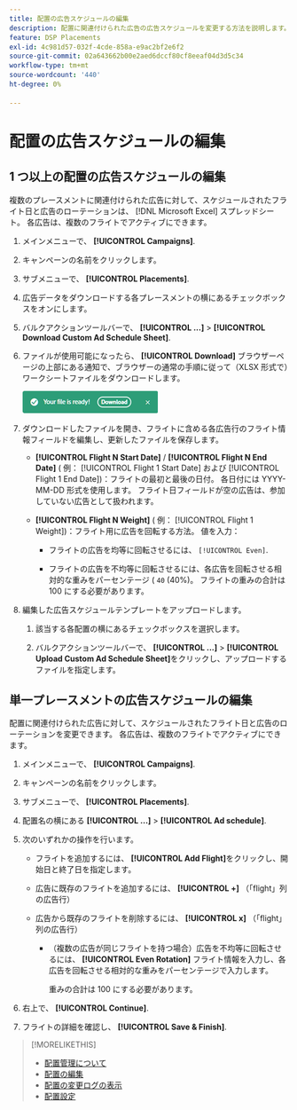```yaml
---
title: 配置の広告スケジュールの編集
description: 配置に関連付けられた広告の広告スケジュールを変更する方法を説明します。
feature: DSP Placements
exl-id: 4c981d57-032f-4cde-858a-e9ac2bf2e6f2
source-git-commit: 02a643662b00e2aed6dccf80cf8eeaf04d3d5c34
workflow-type: tm+mt
source-wordcount: '440'
ht-degree: 0%

---
```


# 配置の広告スケジュールの編集

## 1 つ以上の配置の広告スケジュールの編集

複数のプレースメントに関連付けられた広告に対して、スケジュールされたフライト日と広告のローテーションは、 [!DNL Microsoft Excel] スプレッドシート。 各広告は、複数のフライトでアクティブにできます。

1. メインメニューで、 **[!UICONTROL Campaigns]**.

1. キャンペーンの名前をクリックします。

1. サブメニューで、 **[!UICONTROL Placements]**.

1. 広告データをダウンロードする各プレースメントの横にあるチェックボックスをオンにします。

1. バルクアクションツールバーで、 **[!UICONTROL ...]** > **[!UICONTROL Download Custom Ad Schedule Sheet]**.

1. ファイルが使用可能になったら、 **[!UICONTROL Download]** ブラウザーページの上部にある通知で、ブラウザーの通常の手順に従って（XLSX 形式で）ワークシートファイルをダウンロードします。

   ![ダウンロード準備完了通知](/help/dsp/assets/download-ready.png "ダウンロード準備完了通知")

1. ダウンロードしたファイルを開き、フライトに含める各広告行のフライト情報フィールドを編集し、更新したファイルを保存します。

   * **[!UICONTROL Flight N Start Date]** / **[!UICONTROL Flight N End Date]** ( 例： [!UICONTROL Flight 1 Start Date] および [!UICONTROL Flight 1 End Date])：フライトの最初と最後の日付。 各日付には YYYY-MM-DD 形式を使用します。 フライト日フィールドが空の広告は、参加していない広告として扱われます。

   * **[!UICONTROL Flight N Weight]** ( 例： [!UICONTROL Flight 1 Weight])：フライト用に広告を回転する方法。 値を入力：

      * フライトの広告を均等に回転させるには、 `[!UICONTROL Even]`.

      * フライトの広告を不均等に回転させるには、各広告を回転させる相対的な重みをパーセンテージ ( `40` (40%)。 フライトの重みの合計は 100 にする必要があります。

1. 編集した広告スケジュールテンプレートをアップロードします。

   1. 該当する各配置の横にあるチェックボックスを選択します。

   1. バルクアクションツールバーで、 **[!UICONTROL ...]** > **[!UICONTROL Upload Custom Ad Schedule Sheet]**&#x200B;をクリックし、アップロードするファイルを指定します。

## 単一プレースメントの広告スケジュールの編集

<!-- Some placements don't have this option. Clarify which placement types aren't eligible -- just simple ad serving placements (PG ones seem okay)? And anything else? -->

配置に関連付けられた広告に対して、スケジュールされたフライト日と広告のローテーションを変更できます。 各広告は、複数のフライトでアクティブにできます。

1. メインメニューで、 **[!UICONTROL Campaigns]**.

1. キャンペーンの名前をクリックします。

1. サブメニューで、 **[!UICONTROL Placements]**.

1. 配置名の横にある  **[!UICONTROL ...]** > **[!UICONTROL Ad schedule]**.

1. 次のいずれかの操作を行います。

   * フライトを追加するには、 **[!UICONTROL Add Flight]**&#x200B;をクリックし、開始日と終了日を指定します。

   * 広告に既存のフライトを追加するには、 **[!UICONTROL +]** （「flight」列の広告行）

   * 広告から既存のフライトを削除するには、 **[!UICONTROL x]** （「flight」列の広告行）

      * （複数の広告が同じフライトを持つ場合）広告を不均等に回転させるには、 **[!UICONTROL Even Rotation]** フライト情報を入力し、各広告を回転させる相対的な重みをパーセンテージで入力します。

        重みの合計は 100 にする必要があります。

1. 右上で、 **[!UICONTROL Continue]**.

1. フライトの詳細を確認し、 **[!UICONTROL Save & Finish]**.

>[!MORELIKETHIS]
>
>* [配置管理について](placement-about.md)
>* [配置の編集](placement-edit.md)
>* [配置の変更ログの表示](placement-change-log.md)
>* [配置設定](placement-settings.md)
